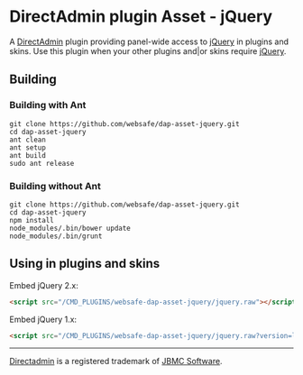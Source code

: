 DirectAdmin plugin Asset - jQuery
=================================

A [DirectAdmin] plugin providing panel-wide access to [jQuery] in plugins
and skins. Use this plugin when your other plugins and|or skins require
[jQuery].


Building
--------

### Building with Ant

~~~~ shell
git clone https://github.com/websafe/dap-asset-jquery.git
cd dap-asset-jquery
ant clean
ant setup
ant build
sudo ant release
~~~~


### Building without Ant

~~~~ shell
git clone https://github.com/websafe/dap-asset-jquery.git
cd dap-asset-jquery
npm install
node_modules/.bin/bower update
node_modules/.bin/grunt
~~~~



Using in plugins and skins
--------------------------

Embed jQuery 2.x:

~~~~ html
<script src="/CMD_PLUGINS/websafe-dap-asset-jquery/jquery.raw"></script>
~~~~


Embed jQuery 1.x:

~~~~ html
<script src="/CMD_PLUGINS/websafe-dap-asset-jquery/jquery.raw?version=legacy"></script>
~~~~



----
[Directadmin] is a registered trademark of [JBMC Software].


[DirectAdmin]: http://www.directadmin.com/
[JBMC Software]: http://www.jbmc-software.com/
[jQuery]: https://jquery.com/
